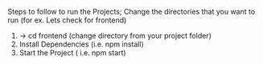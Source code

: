 Steps to follow to run the Projects;
Change the directories that you want to run (for ex. Lets check for frontend)
1.  ->  cd frontend (change directory from your project folder)
2.  Install Dependencies (i.e. npm install)
3.  Start the Project ( i.e.  npm start) 
